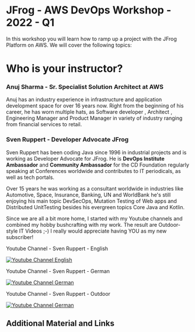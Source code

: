 # JFrog - AWS DevOps Workshop - 2022 - Q1

In this workshop you will learn how to ramp up a project with the JFrog Platform
on AWS. We will cover the following topics:


# Who is your instructor?
### Anuj Sharma - Sr. Specialist Solution Architect at AWS
Anuj has an industry experience in infrastructure and application development space for over 16 years now.
Right from the beginning of his career, he has worn multiple hats, as Software developer , Architect , Engineering Manager and Product Manager in variety of industry ranging from financial services to retail.  


### Sven Ruppert - Developer Advocate JFrog
Sven Ruppert has been coding Java since 1996 in industrial projects and is working as Developer Advocate for JFrog.
He is **DevOps Institute Ambassador** and **Community Ambassador** for the CD Foundation
regularly speaking at Conferences worldwide and contributes to IT periodicals, as well as tech portals.

Over 15 years he was working as a consultant worldwide
in industries like Automotive, Space, Insurance, Banking, UN and WorldBank
he's still enjoying his main topic DevSecOps, Mutation Testing of Web apps
and Distributed UnitTesting besides his evergreen topics Core Java and Kotlin.

Since we are all a bit more home, I started with my Youtube channels
and combined my hobby bushcrafting with my work.
The result are Outdoor-style IT Videos ;-)
I really would appreciate having YOU as my new subscriber!

Youtube Channel - Sven Ruppert - English

[![Youtube Channel English](https://yt3.ggpht.com/ytc/AAUvwniR1nyALB7XJIAL49WrhFCMjf39ALwQiAbUoOF1=s176-c-k-c0x00ffffff-no-rj)](https://bit.ly/Outdoor-Nerd "Youtube Channel - Outdoor Nerd")

Youtube Channel - Sven Ruppert - German

[![Youtube Channel German](https://yt3.ggpht.com/ytc/AAUvwnikcyASO4g2KHeCbCouznJ7oxIdBfUimaAVOC3CGFc=s176-c-k-c0x00ffffff-no-rj)](https://www.youtube.com/user/svenruppert "Youtube Channel - Sven Ruppert")

Youtube Channel - Sven Ruppert - Outdoor

[![Youtube Channel German](https://yt3.ggpht.com/ytc/AAUvwnhZCtF1ebTwYW849Uu3l8VdQj62T_eaLsRJy6w2uA=s176-c-k-c0x00ffffff-no-rj)](https://www.youtube.com/channel/UCwFH8F7TNzY5Qi2K98ddNgw "Youtube Channel - Sven Ruppert private")


## Additional Material and Links
